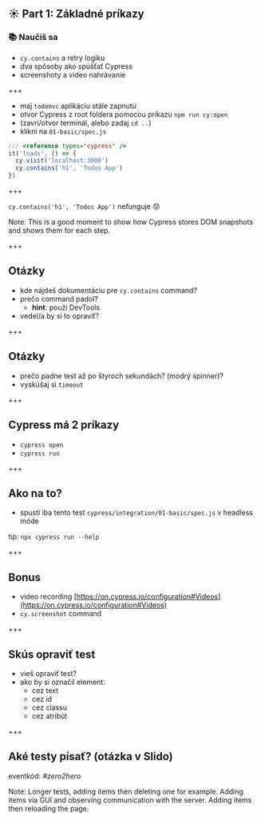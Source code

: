 ## ☀️ Part 1: Základné príkazy

### 📚 Naučíš sa

- `cy.contains` a retry logiku
- dva spôsoby ako spúšťať Cypress
- screenshoty a video nahrávanie

+++

- maj `todomvc` aplikáciu stále zapnutú
- otvor Cypress z root foldera pomocou príkazu `npm run cy:open`
- (zavri/otvor terminál, alebo zadaj `cd ..`)
- klikni na `01-basic/spec.js`

```js
/// <reference types="cypress" />
it('loads', () => {
  cy.visit('localhost:3000')
  cy.contains('h1', 'Todos App')
})
```

+++

`cy.contains('h1', 'Todos App')` nefunguje 😟

Note:
This is a good moment to show how Cypress stores DOM snapshots and shows them for each step.

+++

## Otázky

- kde nájdeš dokumentáciu pre `cy.contains` command?
- prečo command padol?
  - **hint**: použi DevTools
- vedel/a by si to opraviť?

+++

## Otázky

- prečo padne test až po štyroch sekundách? (modrý spinner)?
- vyskúšaj si `timeout`

+++

## Cypress má 2 príkazy

- `cypress open`
- `cypress run`

+++

## Ako na to?

- spusti iba tento test `cypress/integration/01-basic/spec.js` v headless móde

tip: `npx cypress run --help`

+++

## Bonus

- video recording [https://on.cypress.io/configuration#Videos](https://on.cypress.io/configuration#Videos)
- `cy.screenshot` command

+++

## Skús opraviť test

- vieš opraviť test?
- ako by si označil element:
  - cez text
  - cez id
  - cez classu
  - cez atribút

+++

## Aké testy písať? (otázka v Slido)

eventkód: *#zero2hero*

Note:
Longer tests, adding items then deleting one for example. Adding items via GUI and observing communication with the server. Adding items then reloading the page.
